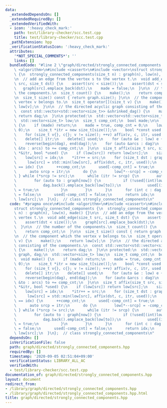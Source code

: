 ```yaml
---
data:
  _extendedDependsOn: []
  _extendedRequiredBy: []
  _extendedVerifiedWith:
  - icon: ':heavy_check_mark:'
    path: test/library-checker/scc.test.cpp
    title: test/library-checker/scc.test.cpp
  _pathExtension: hpp
  _verificationStatusIcon: ':heavy_check_mark:'
  attributes:
    '*NOT_SPECIAL_COMMENTS*': ''
    links: []
  bundledCode: "#line 2 \"graph/directed/strongly_connected_components.hpp\"\n#include\
    \ <algorithm>\n#include <cassert>\n#include <vector>\nstruct strongly_connected_components\
    \ {\n  strongly_connected_components(size_t n) : graph(n), low(n), made() {}\n\
    \n  // add an edge from the vertex s to the vertex t.\n  void add_edge(size_t\
    \ src, size_t dst) {\n    assert(src < size());\n    assert(dst < size());\n \
    \   graph[src].emplace_back(dst);\n    made = false;\n  }\n\n  // the number of\
    \ the components.\n  size_t count() {\n    make();\n    return comp_cnt;\n  }\n\
    \n  size_t size() const { return graph.size(); }\n\n  // the component which the\
    \ vertex v belongs to.\n  size_t operator[](size_t v) {\n    make();\n    return\
    \ low[v];\n  }\n\n  // the directed acyclic graph consisting of the components.\n\
    \  const std::vector<std::vector<size_t>> &shrinked_dag() {\n    make();\n   \
    \ return dag;\n  }\n\n protected:\n  std::vector<std::vector<size_t>> graph, dag;\n\
    \  std::vector<size_t> low;\n  size_t comp_cnt;\n  bool made;\n\n  void make()\
    \ {\n    if (made) return;\n    made = true, comp_cnt = 0;\n    low.assign(size(),\
    \ 0);\n    size_t *itr = new size_t[size()];\n    bool *const used = new bool[size()];\n\
    \    for (size_t v{}, c{}; v != size(); ++v) affix(v, c, itr, used + size());\n\
    \    delete[] itr;\n    delete[] used;\n    for (auto &e : low) e += comp_cnt;\n\
    \    reverse(begin(dag), end(dag));\n    for (auto &arcs : dag)\n      for (auto\
    \ &to : arcs) to += comp_cnt;\n  }\n\n  size_t affix(size_t src, size_t &c, size_t\
    \ *&itr, bool *used) {\n    if (low[src]) return low[src];\n    size_t idx = ++c;\n\
    \    low[src] = idx;\n    *itr++ = src;\n    for (size_t dst : graph[src])\n \
    \     low[src] = std::min(low[src], affix(dst, c, itr, used));\n    if (low[src]\
    \ == idx) {\n      ++comp_cnt;\n      used[-comp_cnt] = true;\n      dag.emplace_back(0);\n\
    \      auto srcp = itr;\n      do {\n        low[*--srcp] = -comp_cnt;\n     \
    \ } while (*srcp != src);\n      while (itr != srcp) {\n        auto now = *--itr;\n\
    \        for (auto to : graph[now]) {\n          if (!used[(int)low[to]]) {\n\
    \            dag.back().emplace_back(low[to]);\n            used[(int)low[to]]\
    \ = true;\n          }\n        }\n      }\n      for (int c : dag.back()) used[c]\
    \ = false;\n      used[-comp_cnt] = false;\n      return idx;\n    }\n    return\
    \ low[src];\n  }\n};  // class strongly_connected_components\n"
  code: "#pragma once\n#include <algorithm>\n#include <cassert>\n#include <vector>\n\
    struct strongly_connected_components {\n  strongly_connected_components(size_t\
    \ n) : graph(n), low(n), made() {}\n\n  // add an edge from the vertex s to the\
    \ vertex t.\n  void add_edge(size_t src, size_t dst) {\n    assert(src < size());\n\
    \    assert(dst < size());\n    graph[src].emplace_back(dst);\n    made = false;\n\
    \  }\n\n  // the number of the components.\n  size_t count() {\n    make();\n\
    \    return comp_cnt;\n  }\n\n  size_t size() const { return graph.size(); }\n\
    \n  // the component which the vertex v belongs to.\n  size_t operator[](size_t\
    \ v) {\n    make();\n    return low[v];\n  }\n\n  // the directed acyclic graph\
    \ consisting of the components.\n  const std::vector<std::vector<size_t>> &shrinked_dag()\
    \ {\n    make();\n    return dag;\n  }\n\n protected:\n  std::vector<std::vector<size_t>>\
    \ graph, dag;\n  std::vector<size_t> low;\n  size_t comp_cnt;\n  bool made;\n\n\
    \  void make() {\n    if (made) return;\n    made = true, comp_cnt = 0;\n    low.assign(size(),\
    \ 0);\n    size_t *itr = new size_t[size()];\n    bool *const used = new bool[size()];\n\
    \    for (size_t v{}, c{}; v != size(); ++v) affix(v, c, itr, used + size());\n\
    \    delete[] itr;\n    delete[] used;\n    for (auto &e : low) e += comp_cnt;\n\
    \    reverse(begin(dag), end(dag));\n    for (auto &arcs : dag)\n      for (auto\
    \ &to : arcs) to += comp_cnt;\n  }\n\n  size_t affix(size_t src, size_t &c, size_t\
    \ *&itr, bool *used) {\n    if (low[src]) return low[src];\n    size_t idx = ++c;\n\
    \    low[src] = idx;\n    *itr++ = src;\n    for (size_t dst : graph[src])\n \
    \     low[src] = std::min(low[src], affix(dst, c, itr, used));\n    if (low[src]\
    \ == idx) {\n      ++comp_cnt;\n      used[-comp_cnt] = true;\n      dag.emplace_back(0);\n\
    \      auto srcp = itr;\n      do {\n        low[*--srcp] = -comp_cnt;\n     \
    \ } while (*srcp != src);\n      while (itr != srcp) {\n        auto now = *--itr;\n\
    \        for (auto to : graph[now]) {\n          if (!used[(int)low[to]]) {\n\
    \            dag.back().emplace_back(low[to]);\n            used[(int)low[to]]\
    \ = true;\n          }\n        }\n      }\n      for (int c : dag.back()) used[c]\
    \ = false;\n      used[-comp_cnt] = false;\n      return idx;\n    }\n    return\
    \ low[src];\n  }\n};  // class strongly_connected_components\n"
  dependsOn: []
  isVerificationFile: false
  path: graph/directed/strongly_connected_components.hpp
  requiredBy: []
  timestamp: '2020-09-05 02:51:04+09:00'
  verificationStatus: LIBRARY_ALL_AC
  verifiedWith:
  - test/library-checker/scc.test.cpp
documentation_of: graph/directed/strongly_connected_components.hpp
layout: document
redirect_from:
- /library/graph/directed/strongly_connected_components.hpp
- /library/graph/directed/strongly_connected_components.hpp.html
title: graph/directed/strongly_connected_components.hpp
---
```

